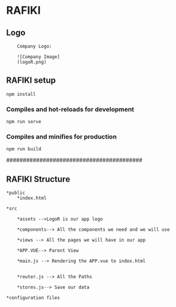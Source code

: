# RAFIKI
## Logo
```
    Company Logo:

    ![Company Image]
    (logoR.png)

 ````   
## RAFIKI setup
```
npm install
```

### Compiles and hot-reloads for development
```
npm run serve
```

### Compiles and minifies for production
```
npm run build
```

######################################### 

## RAFIKI Structure
```
*public
    *index.html 
 
*src

    *assets -->LogoR is our app logo

    *components--> All the components we need and we will use
  
    *views --> All the pages we will have in our app
    
    *APP.VUE--> Parent View
     
    *main.js --> Rendering the APP.vue to index.html
    
    
    *router.js --> All the Paths
    
    *stores.js--> Save our data
    
*configuration files
```